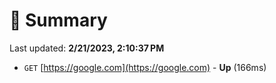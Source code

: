 # 📖 Summary
Last updated: **2/21/2023, 2:10:37 PM**

- `GET` [https://google.com](https://google.com) - **Up** (166ms)
